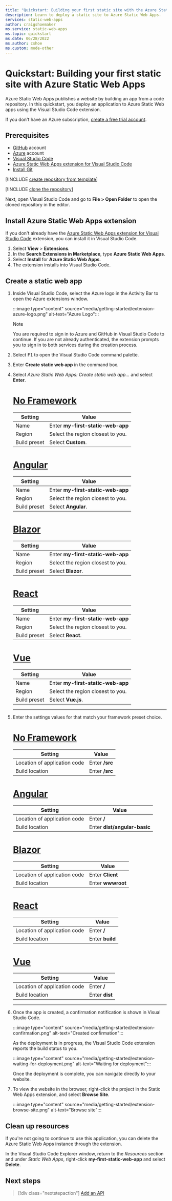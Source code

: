 ```yaml
---
title: "Quickstart: Building your first static site with the Azure Static Web Apps"
description: Learn to deploy a static site to Azure Static Web Apps.
services: static-web-apps
author: craigshoemaker
ms.service: static-web-apps
ms.topic: quickstart
ms.date: 06/28/2022
ms.author: cshoe
ms.custom: mode-other
---
```


# Quickstart: Building your first static site with Azure Static Web Apps

Azure Static Web Apps publishes a website by building an app from a code repository. In this quickstart, you deploy an application to Azure Static Web apps using the Visual Studio Code extension.

If you don't have an Azure subscription, [create a free trial account](https://azure.microsoft.com/free).

## Prerequisites

- [GitHub](https://github.com) account
- [Azure](https://portal.azure.com) account
- [Visual Studio Code](https://code.visualstudio.com)
- [Azure Static Web Apps extension for Visual Studio Code](https://marketplace.visualstudio.com/items?itemName=ms-azuretools.vscode-azurestaticwebapps)
- [Install Git](https://www.git-scm.com/downloads)

[!INCLUDE [create repository from template](../../includes/static-web-apps-get-started-create-repo.md)]

[!INCLUDE [clone the repository](../../includes/static-web-apps-get-started-clone-repo.md)]

Next, open Visual Studio Code and go to **File > Open Folder** to open the cloned repository in the editor.

## Install Azure Static Web Apps extension

If you don't already have the [Azure Static Web Apps extension for Visual Studio Code](https://marketplace.visualstudio.com/items?itemName=ms-azuretools.vscode-azurestaticwebapps) extension, you can install it in Visual Studio Code.

1. Select **View** > **Extensions**.
1. In the **Search Extensions in Marketplace**, type **Azure Static Web Apps**.
1. Select **Install** for **Azure Static Web Apps**.
2. The extension installs into Visual Studio Code.

## Create a static web app

1. Inside Visual Studio Code, select the Azure logo in the Activity Bar to open the Azure extensions window.

    :::image type="content" source="media/getting-started/extension-azure-logo.png" alt-text="Azure Logo":::

    > [!NOTE]
    > You are required to sign in to Azure and GitHub in Visual Studio Code to continue. If you are not already authenticated, the extension prompts you to sign in to both services during the creation process.

2. Select <kbd>F1</kbd> to open the Visual Studio Code command palette.

3. Enter **Create static web app** in the command box.

4. Select *Azure Static Web Apps: Create static web app...* and select **Enter**.

    # [No Framework](#tab/vanilla-javascript)

    | Setting | Value |
    | --- | --- |
    | Name | Enter **my-first-static-web-app** |
    | Region | Select the region closest to you. |
    | Build preset | Select **Custom**. |

    # [Angular](#tab/angular)

    | Setting | Value |
    | --- | --- |
    | Name | Enter **my-first-static-web-app** |
    | Region | Select the region closest to you. |
    | Build preset | Select **Angular**. |

    # [Blazor](#tab/blazor)

    | Setting | Value |
    | --- | --- |
    | Name | Enter **my-first-static-web-app** |
    | Region | Select the region closest to you. |
    | Build preset | Select **Blazor**. |

    # [React](#tab/react)

    | Setting | Value |
    | --- | --- |
    | Name | Enter **my-first-static-web-app** |
    | Region | Select the region closest to you. |
    | Build preset | Select **React**. |

    # [Vue](#tab/vue)

    | Setting | Value |
    | --- | --- |
    | Name | Enter **my-first-static-web-app** |
    | Region | Select the region closest to you. |
    | Build preset | Select **Vue.js**. |

    ---

5. Enter the settings values for that match your framework preset choice.

    # [No Framework](#tab/vanilla-javascript)

    | Setting | Value |
    | --- | --- |
    | Location of application code | Enter **/src** |
    | Build location | Enter **/src** |

    # [Angular](#tab/angular)

    | Setting | Value |
    | --- | --- |
    | Location of application code | Enter **/** |
    | Build location | Enter **dist/angular-basic** |

    # [Blazor](#tab/blazor)

    | Setting | Value |
    | --- | --- |
    | Location of application code | Enter **Client** |
    | Build location | Enter **wwwroot** |

    # [React](#tab/react)

    | Setting | Value |
    | --- | --- |
    | Location of application code | Enter **/** |
    | Build location | Enter **build** |

    # [Vue](#tab/vue)

    | Setting | Value |
    | --- | --- |
    | Location of application code | Enter **/** |
    | Build location | Enter **dist** |

    ---

6. Once the app is created, a confirmation notification is shown in Visual Studio Code.

    :::image type="content" source="media/getting-started/extension-confirmation.png" alt-text="Created confirmation":::

    As the deployment is in progress, the Visual Studio Code extension reports the build status to you.

    :::image type="content" source="media/getting-started/extension-waiting-for-deployment.png" alt-text="Waiting for deployment":::

    Once the deployment is complete, you can navigate directly to your website.

7. To view the website in the browser, right-click the project in the Static Web Apps extension, and select **Browse Site**.

    :::image type="content" source="media/getting-started/extension-browse-site.png" alt-text="Browse site":::

## Clean up resources

If you're not going to continue to use this application, you can delete the Azure Static Web Apps instance through the extension.

In the Visual Studio Code Explorer window, return to the _Resources_ section and under _Static Web Apps_, right-click **my-first-static-web-app** and select **Delete**.

## Next steps

> [!div class="nextstepaction"]
> [Add an API](add-api.md)
